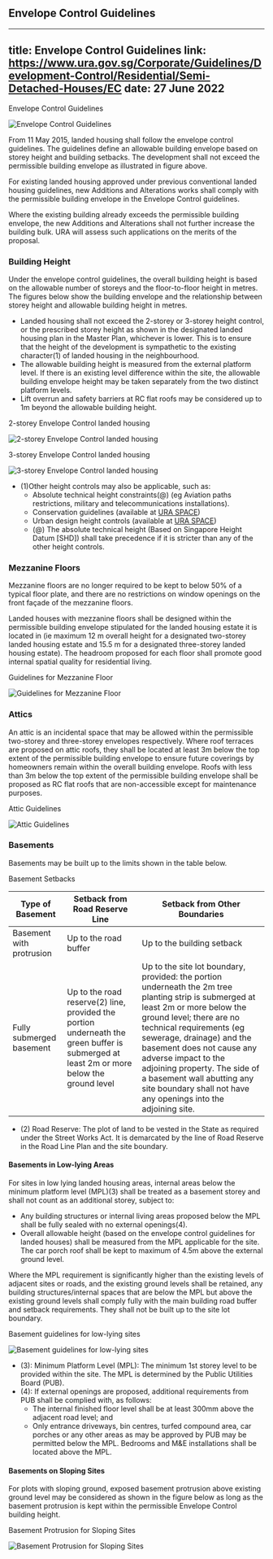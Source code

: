 
## Envelope Control Guidelines
---
title: Envelope Control Guidelines
link: https://www.ura.gov.sg/Corporate/Guidelines/Development-Control/Residential/Semi-Detached-Houses/EC
date: 27 June 2022
---

Envelope Control Guidelines

![Envelope Control Guidelines](https://www.ura.gov.sg/-/media/Corporate/Guidelines/Development-control/Landed-Housing/SD04B_Envelope_Control_3D_Fins.jpg?h=100%25&w=100%25)

From 11 May 2015, landed housing shall follow the envelope control guidelines. The guidelines define an allowable building envelope based on storey height and building setbacks. The development shall not exceed the permissible building envelope as illustrated in figure above.

For existing landed housing approved under previous conventional landed housing guidelines, new Additions and Alterations works shall comply with the permissible building envelope in the Envelope Control guidelines.

Where the existing building already exceeds the permissible building envelope, the new Additions and Alterations shall not further increase the building bulk. URA will assess such applications on the merits of the proposal.

### Building Height

Under the envelope control guidelines, the overall building height is based on the allowable number of storeys and the floor-to-floor height in metres. The figures below show the building envelope and the relationship between storey height and allowable building height in metres.

- Landed housing shall not exceed the 2-storey or 3-storey height control, or the prescribed storey height as shown in the designated landed housing plan in the Master Plan, whichever is lower. This is to ensure that the height of the development is sympathetic to the existing character(1) of landed housing in the neighbourhood.
- The allowable building height is measured from the external platform level. If there is an existing level difference within the site, the allowable building envelope height may be taken separately from the two distinct platform levels.
- Lift overrun and safety barriers at RC flat roofs may be considered up to 1m beyond the allowable building height.

2-storey Envelope Control landed housing

![2-storey Envelope Control landed housing](https://www.ura.gov.sg/-/media/Corporate/Guidelines/Development-control/Bungalows/LHD11-Envelope-control-2styedited10aug21LHD09A-Envelope-control-2sty.jpg?h=327&w=800)

3-storey Envelope Control landed housing

![3-storey Envelope Control landed housing](https://www.ura.gov.sg/-/media/Corporate/Guidelines/Development-control/Bungalows/LHD12-Envelope-control-3sty10aug21LHD09B-Envelope-control-3sty.jpg?h=373&w=800)

- (1)Other height controls may also be applicable, such as:
  - Absolute technical height constraints(@) (eg Aviation paths restrictions, military and telecommunications installations).
  - Conservation guidelines (available at [URA SPACE](https://www.ura.gov.sg/maps/?service=STB))
  - Urban design height controls (available at [URA SPACE](https://www.ura.gov.sg/maps/?service=STB))
  - (@) The absolute technical height (Based on Singapore Height Datum [SHD]) shall take precedence if it is stricter than any of the other height controls.

### Mezzanine Floors

Mezzanine floors are no longer required to be kept to below 50% of a typical floor plate, and there are no restrictions on window openings on the front façade of the mezzanine floors.

Landed houses with mezzanine floors shall be designed within the permissible building envelope stipulated for the landed housing estate it is located in (ie maximum 12 m overall height for a designated two-storey landed housing estate and 15.5 m for a designated three-storey landed housing estate). The headroom proposed for each floor shall promote good internal spatial quality for residential living.

Guidelines for Mezzanine Floor

![Guidelines for Mezzanine Floor](https://www.ura.gov.sg/-/media/Corporate/Guidelines/Development-control/Landed-Housing/LHD17_Mezzanine.jpg?h=100%25&w=100%25)

### Attics

An attic is an incidental space that may be allowed within the permissible two-storey and three-storey envelopes respectively. Where roof terraces are proposed on attic roofs, they shall be located at least 3m below the top extent of the permissible building envelope to ensure future coverings by homeowners remain within the overall building envelope. Roofs with less than 3m below the top extent of the permissible building envelope shall be proposed as RC flat roofs that are non-accessible except for maintenance purposes.

Attic Guidelines

![Attic Guidelines](https://www.ura.gov.sg/-/media/Corporate/Guidelines/Development-control/Landed-Housing/LHD18_New_EC_Attic.jpg?h=100%25&w=100%25)

### Basements

Basements may be built up to the limits shown in the table below.

Basement Setbacks

| **Type of Basement**     | **Setback from Road Reserve Line**                                                                                                       | **Setback from Other Boundaries**                                                                                                                                                                                                                                                                                                                                                                       |
| ------------------------ | ---------------------------------------------------------------------------------------------------------------------------------------- | ------------------------------------------------------------------------------------------------------------------------------------------------------------------------------------------------------------------------------------------------------------------------------------------------------------------------------------------------------------------------------------------------------- |
| Basement with protrusion | Up to the road buffer                                                                                                                    | Up to the building setback                                                                                                                                                                                                                                                                                                                                                                              |
| Fully submerged basement | Up to the road reserve(2) line, provided the portion underneath the green buffer is submerged at least 2m or more below the ground level | Up to the site lot boundary, provided: the portion underneath the 2m tree planting strip is submerged at least 2m or more below the ground level; there are no technical requirements (eg sewerage, drainage) and the basement does not cause any adverse impact to the adjoining property. The side of a basement wall abutting any site boundary shall not have any openings into the adjoining site. |

- (2) Road Reserve: The plot of land to be vested in the State as required under the Street Works Act. It is demarcated by the line of Road Reserve in the Road Line Plan and the site boundary.

#### Basements in Low-lying Areas

For sites in low lying landed housing areas, internal areas below the minimum platform level (MPL)(3) shall be treated as a basement storey and shall not count as an additional storey, subject to:

- Any building structures or internal living areas proposed below the MPL shall be fully sealed with no external openings(4).
- Overall allowable height (based on the envelope control guidelines for landed houses) shall be measured from the MPL applicable for the site. The car porch roof shall be kept to maximum of 4.5m above the external ground level.

Where the MPL requirement is significantly higher than the existing levels of adjacent sites or roads, and the existing ground levels shall be retained, any building structures/internal spaces that are below the MPL but above the existing ground levels shall comply fully with the main building road buffer and setback requirements. They shall not be built up to the site lot boundary.

Basement guidelines for low-lying sites

![Basement guidelines for low-lying sites](https://www.ura.gov.sg/-/media/Corporate/Guidelines/Development-control/Landed-Housing/LHD16_Height_MPL_2D.jpg?h=100%25&w=100%25)

- (3): Minimum Platform Level (MPL): The minimum 1st storey level to be provided within the site. The MPL is determined by the Public Utilities Board (PUB).
- (4): If external openings are proposed, additional requirements from PUB shall be complied with, as follows:
  - The internal finished floor level shall be at least 300mm above the adjacent road level; and
  - Only entrance driveways, bin centres, turfed compound area, car porches or any other areas as may be approved by PUB may be permitted below the MPL. Bedrooms and M&E installations shall be located above the MPL.

#### Basements on Sloping Sites

For plots with sloping ground, exposed basement protrusion above existing ground level may be considered as shown in the figure below as long as the basement protrusion is kept within the permissible Envelope Control building height.

Basement Protrusion for Sloping Sites

![Basement Protrusion for Sloping Sites](https://www.ura.gov.sg/-/media/Corporate/Guidelines/Development-control/Landed-Housing/LHD15_Envelope_Control_Sloping_Sites.jpg?h=100%25&w=100%25)
